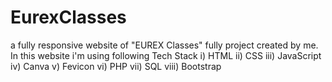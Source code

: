# EurexClasses
a fully responsive website of "EUREX Classes"
fully project created by me.
In  this website i'm using following Tech Stack
i) HTML 
ii) CSS
iii) JavaScript
iv) Canva
v) Fevicon
vi) PHP
vii) SQL
viii) Bootstrap


